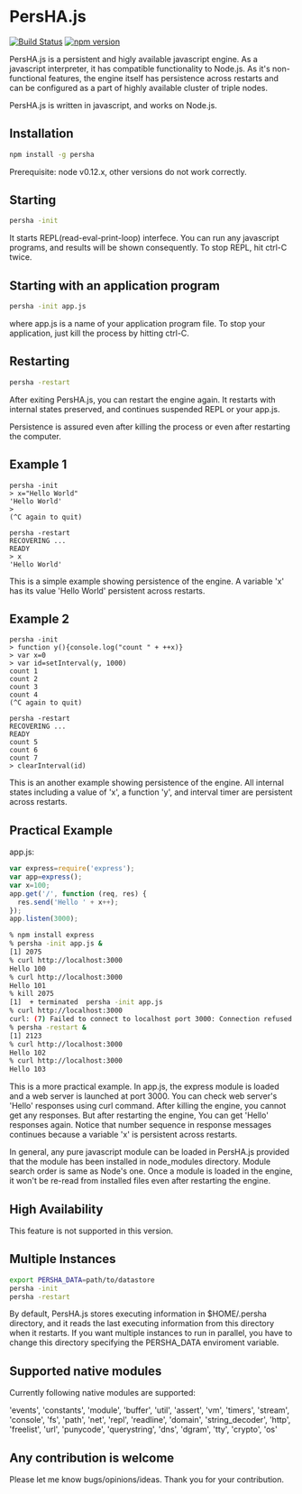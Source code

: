 # PersHA.js

[![Build Status](https://travis-ci.org/kotarondo/PersHA.js.svg?branch=master)](https://travis-ci.org/kotarondo/PersHA.js)
[![npm version](https://badge.fury.io/js/persha.svg)](https://badge.fury.io/js/persha)

PersHA.js is a persistent and higly available javascript engine. As a javascript interpreter, it has compatible functionality to Node.js. As it's non-functional features, the engine itself has persistence across restarts and can be configured as a part of highly available cluster of triple nodes.

PersHA.js is written in javascript, and works on Node.js.

## Installation

```sh
npm install -g persha
```
Prerequisite: node v0.12.x, other versions do not work correctly.

## Starting

```sh
persha -init
```

It starts REPL(read-eval-print-loop) interfece. You can run any javascript programs, and results will be shown consequently. To stop REPL, hit ctrl-C twice.

## Starting with an application program

```sh
persha -init app.js
```
where app.js is a name of your application program file. To stop your application, just kill the process by hitting ctrl-C.

## Restarting

```sh
persha -restart
```

After exiting PersHA.js, you can restart the engine again. It restarts with internal states preserved, and continues suspended REPL or your app.js.

Persistence is assured even after killing the process or even after restarting the computer. 

## Example 1

```
persha -init
> x="Hello World"
'Hello World'
>
(^C again to quit)

persha -restart
RECOVERING ...
READY
> x
'Hello World'
```

This is a simple example showing persistence of the engine. A variable 'x' has its value 'Hello World' persistent across restarts.

## Example 2

```
persha -init
> function y(){console.log("count " + ++x)}
> var x=0
> var id=setInterval(y, 1000)
count 1
count 2
count 3
count 4
(^C again to quit)

persha -restart
RECOVERING ...
READY
count 5
count 6
count 7
> clearInterval(id)
```

This is an another example showing persistence of the engine. All internal states including a value of 'x', a function 'y', and interval timer are persistent across restarts.

## Practical Example

app.js:
```javascript
var express=require('express');
var app=express();
var x=100;
app.get('/', function (req, res) {
  res.send('Hello ' + x++);
});
app.listen(3000);
```

```sh
% npm install express
% persha -init app.js &
[1] 2075
% curl http://localhost:3000
Hello 100
% curl http://localhost:3000
Hello 101
% kill 2075
[1]  + terminated  persha -init app.js
% curl http://localhost:3000
curl: (7) Failed to connect to localhost port 3000: Connection refused
% persha -restart &
[1] 2123
% curl http://localhost:3000
Hello 102
% curl http://localhost:3000
Hello 103
```

This is a more practical example. In app.js, the express module is loaded and a web server is launched at port 3000. You can check web server's 'Hello' responses using curl command. After killing the engine, you cannot get any responses. But after restarting the engine, You can get 'Hello' responses again. Notice that number sequence in response messages continues because a variable 'x' is persistent across restarts.

In general, any pure javascript module can be loaded in PersHA.js provided that the module has been installed in node_modules directory. Module search order is same as Node's one. Once a module is loaded in the engine, it won't be re-read from installed files even after restarting the engine. 

## High Availability

This feature is not supported in this version.

## Multiple Instances

```sh
export PERSHA_DATA=path/to/datastore
persha -init
persha -restart
```

By default, PersHA.js stores executing information in $HOME/.persha directory, and it reads the last executing information from this directory when it restarts. If you want multiple instances to run in parallel, you have to change this directory specifying the PERSHA_DATA enviroment variable.

## Supported native modules

Currently following native modules are supported:

'events', 'constants', 'module', 'buffer', 'util', 'assert', 'vm', 'timers', 'stream', 'console', 'fs', 'path', 'net', 'repl', 'readline', 'domain', 'string_decoder', 'http', 'freelist', 'url', 'punycode', 'querystring', 'dns', 'dgram', 'tty', 'crypto', 'os'

## Any contribution is welcome

Please let me know bugs/opinions/ideas.
Thank you for your contribution.
